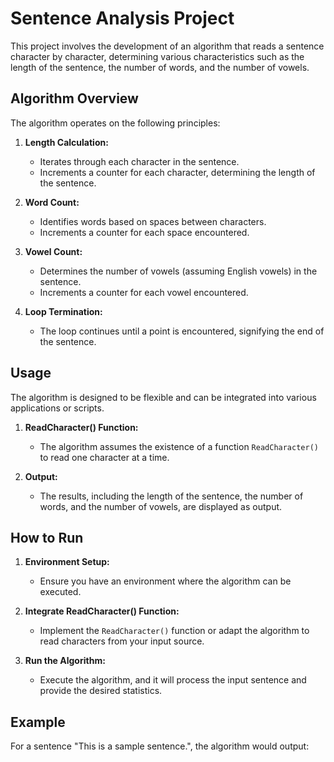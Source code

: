 # Sentence Analysis Project

This project involves the development of an algorithm that reads a sentence character by character, determining various characteristics such as the length of the sentence, the number of words, and the number of vowels.

## Algorithm Overview

The algorithm operates on the following principles:

1. **Length Calculation:**
   - Iterates through each character in the sentence.
   - Increments a counter for each character, determining the length of the sentence.

2. **Word Count:**
   - Identifies words based on spaces between characters.
   - Increments a counter for each space encountered.

3. **Vowel Count:**
   - Determines the number of vowels (assuming English vowels) in the sentence.
   - Increments a counter for each vowel encountered.

4. **Loop Termination:**
   - The loop continues until a point is encountered, signifying the end of the sentence.

## Usage

The algorithm is designed to be flexible and can be integrated into various applications or scripts.

1. **ReadCharacter() Function:**
   - The algorithm assumes the existence of a function `ReadCharacter()` to read one character at a time.

2. **Output:**
   - The results, including the length of the sentence, the number of words, and the number of vowels, are displayed as output.

## How to Run

1. **Environment Setup:**
   - Ensure you have an environment where the algorithm can be executed.

2. **Integrate ReadCharacter() Function:**
   - Implement the `ReadCharacter()` function or adapt the algorithm to read characters from your input source.

3. **Run the Algorithm:**
   - Execute the algorithm, and it will process the input sentence and provide the desired statistics.

## Example

For a sentence "This is a sample sentence.", the algorithm would output:
